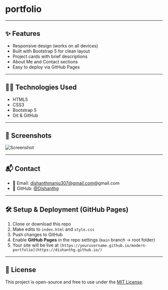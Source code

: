 # portfolio

---

## ✨ Features

- Responsive design (works on all devices)
- Built with Bootstrap 5 for clean layout
- Project cards with brief descriptions
- About Me and Contact sections
- Easy to deploy via GitHub Pages

---

## 🧑‍💻 Technologies Used

- HTML5
- CSS3
- Bootstrap 5
- Git & GitHub

---

## 📸 Screenshots

![Screenshot](https://via.placeholder.com/800x400?text=Portfolio+Homepage)

---

## 📬 Contact

- 📧 Email: dishanthmanju307@gmail.com@gmail.com  
- 🐙 GitHub: [@Dishanthg](https://github.com/Dishanthg)

---

## 🛠️ Setup & Deployment (GitHub Pages)

1. Clone or download this repo
2. Make edits to `index.html` and `style.css`
3. Push changes to GitHub
4. Enable **GitHub Pages** in the repo settings (`main` branch → root folder)
5. Your site will be live at `[https://yourusername.github.io/modern-portfolio](https://dishanthg.github.io/)`

---

## 📄 License

This project is open-source and free to use under the [MIT License](LICENSE).

